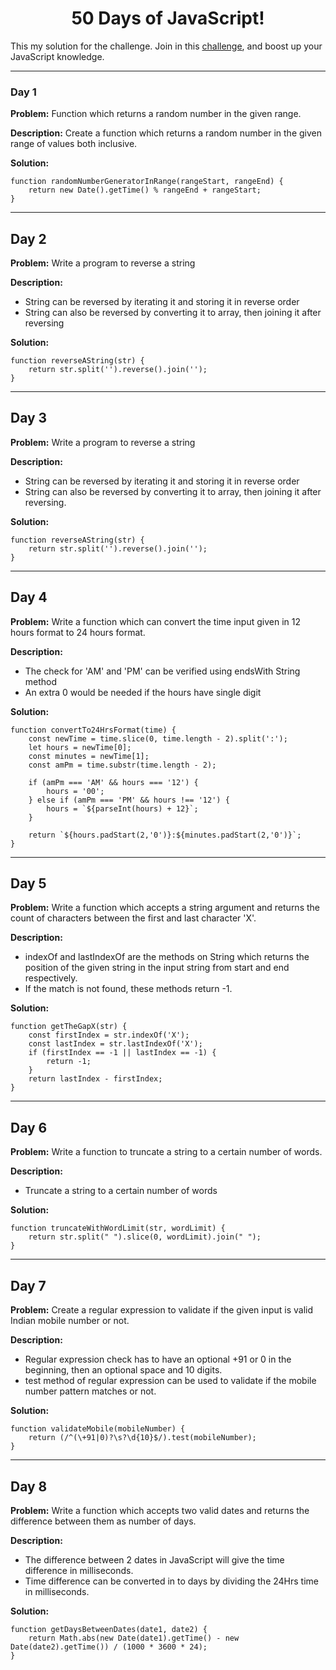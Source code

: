 <h1 align='center'>50 Days of JavaScript!</h1>

This my solution for the challenge. Join in this [challenge](https://codedamn.com/50-days-of-js), and boost up your JavaScript knowledge.

------------------------------------

### Day 1

**Problem:** Function which returns a random number in the given range.

**Description:**  Create a function which returns a random number in the given range of values both inclusive.

**Solution:**

```#! JavaScript
function randomNumberGeneratorInRange(rangeStart, rangeEnd) {
    return new Date().getTime() % rangeEnd + rangeStart;
}
```

------------------------------------

## Day 2

**Problem:** Write a program to reverse a string

**Description:**

* String can be reversed by iterating it and storing it in reverse order
* String can also be reversed by converting it to array, then joining it after reversing

**Solution:**

```#! JavaScript
function reverseAString(str) {
    return str.split('').reverse().join('');
}
```

------------------------------------

## Day 3

**Problem:** Write a program to reverse a string

**Description:**

* String can be reversed by iterating it and storing it in reverse order
* String can also be reversed by converting it to array, then joining it after reversing.


**Solution:**

```#! JavaScript
function reverseAString(str) {
    return str.split('').reverse().join('');
}
```

------------------------------------

## Day 4

**Problem:** Write a function which can convert the time input given in 12 hours format to 24 hours format.

**Description:**

* The check for 'AM' and 'PM' can be verified using endsWith String method
* An extra 0 would be needed if the hours have single digit

**Solution:**

```#! JavaScript
function convertTo24HrsFormat(time) {
    const newTime = time.slice(0, time.length - 2).split(':');
    let hours = newTime[0];
    const minutes = newTime[1];
    const amPm = time.substr(time.length - 2);

    if (amPm === 'AM' && hours === '12') {
        hours = '00';
    } else if (amPm === 'PM' && hours !== '12') {
        hours = `${parseInt(hours) + 12}`;
    }

    return `${hours.padStart(2,'0')}:${minutes.padStart(2,'0')}`;
}
```

------------------------------------

## Day 5

**Problem:** Write a function which accepts a string argument and returns the count of characters between the first and last character 'X'.

**Description:**

* indexOf and lastIndexOf are the methods on String which returns the position of the given string in the input string from start and end respectively.
* If the match is not found, these methods return -1.

**Solution:**

```#! JavaScript
function getTheGapX(str) {
    const firstIndex = str.indexOf('X');
    const lastIndex = str.lastIndexOf('X');
    if (firstIndex == -1 || lastIndex == -1) {
        return -1;
    }
    return lastIndex - firstIndex;
}
```

------------------------------------

## Day 6

**Problem:** Write a function to truncate a string to a certain number of words.

**Description:**

* Truncate a string to a certain number of words

**Solution:**

```#! JavaScript
function truncateWithWordLimit(str, wordLimit) {
    return str.split(" ").slice(0, wordLimit).join(" ");
}
```

------------------------------------

## Day 7

**Problem:** Create a regular expression to validate if the given input is valid Indian mobile number or not.

**Description:**

* Regular expression check has to have an optional +91 or 0 in the beginning, then an optional space and 10 digits.
* test method of regular expression can be used to validate if the mobile number pattern matches or not.

**Solution:**

```#! JavaScript
function validateMobile(mobileNumber) {
    return (/^(\+91|0)?\s?\d{10}$/).test(mobileNumber);
}
```

------------------------------------

## Day 8

**Problem:** Write a function which accepts two valid dates and returns the difference between them as number of days.

**Description:**

* The difference between 2 dates in JavaScript will give the time difference in milliseconds.
* Time difference can be converted in to days by dividing the 24Hrs time in milliseconds.

**Solution:**

```#! JavaScript
function getDaysBetweenDates(date1, date2) {
    return Math.abs(new Date(date1).getTime() - new Date(date2).getTime()) / (1000 * 3600 * 24);
}
```
